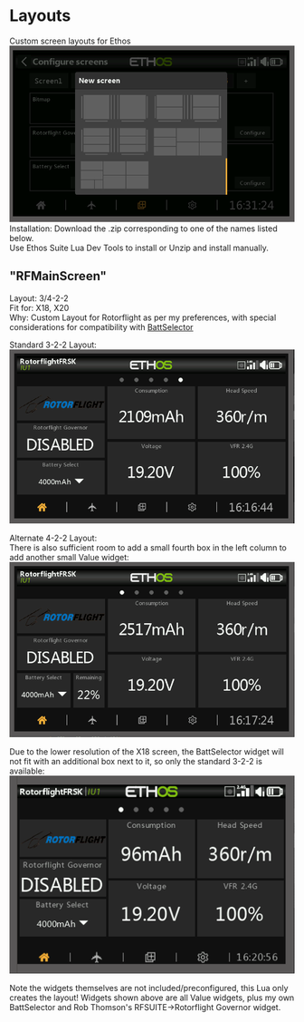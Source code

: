 # Layouts
Custom screen layouts for Ethos<br>
![](https://github.com/BladeScraper-Designs/Ethos_Layouts/blob/main/img/Select.png?raw=true)<br>
Installation: Download the .zip corresponding to one of the names listed below.<br>
Use Ethos Suite Lua Dev Tools to install or Unzip and install manually.

## "RFMainScreen"<br>
Layout: 3/4-2-2<br>
Fit for: X18, X20<br>
Why: Custom Layout for Rotorflight as per my preferences, with special considerations for compatibility with [BattSelector](https://github.com/BladeScraper-Designs/Ethos_BattSelector)

Standard 3-2-2 Layout:<br>
![](https://github.com/BladeScraper-Designs/Ethos_Layouts/blob/main/img/X20.png?raw=true)<br>

Alternate 4-2-2 Layout:<br>
There is also sufficient room to add a small fourth box in the left column to add another small Value widget:<br>
![](https://github.com/BladeScraper-Designs/Ethos_Layouts/blob/main/img/X20_ALT.png?raw=true)<br>

Due to the lower resolution of the X18 screen, the BattSelector widget will not fit with an additional box next to it, so only the standard 3-2-2 is available:<br>
![](https://github.com/BladeScraper-Designs/Ethos_Layouts/blob/main/img/X18.png?raw=true)<br>

Note the widgets themselves are not included/preconfigured, this Lua only creates the layout!  Widgets shown above are all Value widgets, plus my own BattSelector and Rob Thomson's RFSUITE->Rotorflight Governor widget.
